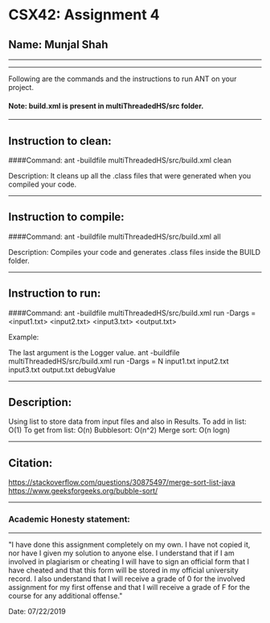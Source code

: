 # CSX42: Assignment 4
## Name: Munjal Shah

-----------------------------------------------------------------------
-----------------------------------------------------------------------


Following are the commands and the instructions to run ANT on your project.
#### Note: build.xml is present in multiThreadedHS/src folder.

-----------------------------------------------------------------------
## Instruction to clean:

####Command: 
ant -buildfile multiThreadedHS/src/build.xml clean

Description: It cleans up all the .class files that were generated when you
compiled your code.

-----------------------------------------------------------------------
## Instruction to compile:

####Command: ant -buildfile multiThreadedHS/src/build.xml all

Description: Compiles your code and generates .class files inside the BUILD folder.

-----------------------------------------------------------------------
## Instruction to run:

####Command: 
ant -buildfile multiThreadedHS/src/build.xml run -Dargs = <N> <input1.txt> <input2.txt> <input3.txt> <output.txt> <debugValue>

Example:

The last argument is the Logger value. 
ant -buildfile multiThreadedHS/src/build.xml run -Dargs = N input1.txt input2.txt input3.txt output.txt debugValue


-----------------------------------------------------------------------
## Description:
Using list to store data from input files and also in Results.
To add in list: O(1)
To get from list: O(n)
Bubblesort: O(n^2)
Merge sort: O(n logn)


-----------------------------------------------------------------------
## Citation:
https://stackoverflow.com/questions/30875497/merge-sort-list-java
https://www.geeksforgeeks.org/bubble-sort/


-----------------------------------------------------------------------
### Academic Honesty statement:
-----------------------------------------------------------------------

"I have done this assignment completely on my own. I have not copied
it, nor have I given my solution to anyone else. I understand that if
I am involved in plagiarism or cheating I will have to sign an
official form that I have cheated and that this form will be stored in
my official university record. I also understand that I will receive a
grade of 0 for the involved assignment for my first offense and that I
will receive a grade of F for the course for any additional
offense."

Date: 07/22/2019 